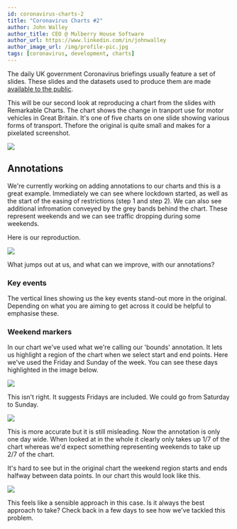 ```yaml
---
id: coronavirus-charts-2
title: "Coronavirus Charts #2"
author: John Walley
author_title: CEO @ Mulberry House Software
author_url: https://www.linkedin.com/in/johnwalley
author_image_url: /img/profile-pic.jpg
tags: [coronavirus, development, charts]
---
```


The daily UK government Coronavirus briefings usually feature a set of slides. These slides and the datasets used to produce them are made [available to the public](https://www.gov.uk/government/collections/slides-and-datasets-to-accompany-coronavirus-press-conferences).

This will be our second look at reproducing a chart from the slides with Remarkable Charts. The chart shows the change in tranport use for motor vehicles in Great Britain. It's one of five charts on one slide showing various forms of transport. Thefore the original is quite small and makes for a pixelated screenshot.

![](/img/blog/change-in-transport-use.png)

## Annotations

We're currently working on adding annotations to our charts and this is a great example. Immediately we can see where lockdown started, as well as the start of the easing of restrictions (step 1 and step 2). We can also see additional infromation conveyed by the grey bands behind the chart. These represent weekends and we can see traffic dropping during some weekends.

Here is our reproduction.

![](/img/blog/remarkable-chart-change-in-tranport-use-before.png)

<!-- truncate-->

What jumps out at us, and what can we improve, with our annotations?

### Key events

The vertical lines showing us the key events stand-out more in the original. Depending on what you are aiming to get across it could be helpful to emphasise these.

### Weekend markers

In our chart we've used what we're calling our 'bounds' annotation. It lets us highlight a region of the chart when we select start and end points. Here we've used the Friday and Sunday of the week. You can see these days highlighted in the image below.

![](/img/blog/zoomed-bounds-annotation.png)

This isn't right. It suggests Fridays are included. We could go from Saturday to Sunday.

![](/img/blog/zoomed-bounds-annotation-2.png)

This is more accurate but it is still misleading. Now the annotation is only one day wide. When looked at in the whole it clearly only takes up 1/7 of the chart whereas we'd expect something representing weekends to take up 2/7 of the chart.

It's hard to see but in the original chart the weekend region starts and ends halfway between data points. In our chart this would look like this.

![](/img/blog/zoomed-bounds-annotation-3.png)

This feels like a sensible approach in this case. Is it always the best approach to take? Check back in a few days to see how we've tackled this problem.
